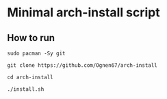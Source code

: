 # Minimal arch-install script

## How to run

`sudo pacman -Sy git`

`git clone https://github.com/Ognen67/arch-install`

`cd arch-install`

`./install.sh`


